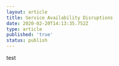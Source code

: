 ```yaml
---
layout: article
title: Service Availability Disruptions
date: 2020-02-20T14:13:35.752Z
type: article
published: 'true'
status: publish
---
```

test
